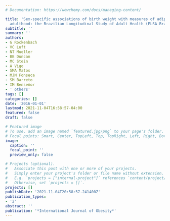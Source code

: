 ```yaml
---
# Documentation: https://wowchemy.com/docs/managing-content/

title: 'Sex-specific associations of birth weight with measures of adiposity in mid-to-late
  adulthood: the Brazilian Longitudinal Study of Adult Health (ELSA-Brasil)'
subtitle: ''
summary: ''
authors:
- G Rockenbach
- VC Luft
- NT Mueller
- BB Duncan
- MC Stein
- Á Vigo
- SMA Matos
- MJM Fonseca
- SM Barreto
- IM Benseñor
- ' others'
tags: []
categories: []
date: '2016-01-01'
lastmod: 2021-11-04T16:58:57-04:00
featured: false
draft: false

# Featured image
# To use, add an image named `featured.jpg/png` to your page's folder.
# Focal points: Smart, Center, TopLeft, Top, TopRight, Left, Right, BottomLeft, Bottom, BottomRight.
image:
  caption: ''
  focal_point: ''
  preview_only: false

# Projects (optional).
#   Associate this post with one or more of your projects.
#   Simply enter your project's folder or file name without extension.
#   E.g. `projects = ["internal-project"]` references `content/project/deep-learning/index.md`.
#   Otherwise, set `projects = []`.
projects: []
publishDate: '2021-11-04T20:58:57.241400Z'
publication_types:
- '2'
abstract: ''
publication: '*International Journal of Obesity*'
---
```

